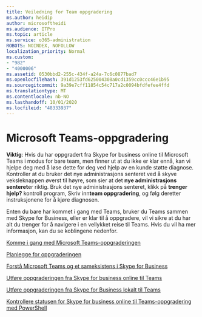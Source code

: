```yaml
---
title: Veiledning for Team oppgradering
ms.author: heidip
author: microsoftheidi
ms.audience: ITPro
ms.topic: article
ms.service: o365-administration
ROBOTS: NOINDEX, NOFOLLOW
localization_priority: Normal
ms.custom:
- "982"
- "4000006"
ms.assetid: 0530bbd2-255c-434f-a24a-7c6c0877bad7
ms.openlocfilehash: 391d1253fd625004308a0cd1359cc0ccc46e1b95
ms.sourcegitcommit: 9a39e7cff11854c54c717a2c0094bfdfefee4ffd
ms.translationtype: MT
ms.contentlocale: nb-NO
ms.lasthandoff: 10/01/2020
ms.locfileid: "48333937"
---
```

# <a name="microsoft-teams-upgrade"></a>Microsoft Teams-oppgradering

**Viktig**: Hvis du har oppgradert fra Skype for business online til Microsoft Teams i modus for bare team, men finner ut at du ikke er klar ennå, kan vi hjelpe deg med å løse dette for deg ved hjelp av en kunde støtte diagnose. Kontroller at du bruker det nye administrasjons senteret ved å skyve veksleknappen øverst til høyre, som sier at det **nye administrasjons senteret**er riktig. Bruk det nye administrasjons senteret, klikk på **trenger hjelp?** kontroll program, Skriv inn**team oppgradering**, og følg deretter instruksjonene for å kjøre diagnosen.

Enten du bare har kommet i gang med Teams, bruker du Teams sammen med Skype for Business, eller er klar til å oppgradere, vil vi sikre at du har alt du trenger for å navigere i en vellykket reise til Teams. Hvis du vil ha mer informasjon, kan du se koblingene nedenfor.

[Komme i gang med Microsoft Teams-oppgraderingen](https://docs.microsoft.com/MicrosoftTeams/upgrade-start-here)

[Planlegge for oppgraderingen](https://docs.microsoft.com/MicrosoftTeams/upgrade-plan-journey)

[Forstå Microsoft Teams og et sameksistens i Skype for Business](https://docs.microsoft.com/MicrosoftTeams/teams-and-skypeforbusiness-coexistence-and-interoperability)

[Utføre oppgraderingen fra Skype for business online til Teams](https://docs.microsoft.com/MicrosoftTeams/upgrade-to-teams-execute-skypeforbusinessonline)

[Utføre oppgraderingen fra Skype for Business lokalt til Teams](https://docs.microsoft.com/MicrosoftTeams/upgrade-to-teams-execute-skypeforbusinesshybridonprem)
 
[Kontrollere statusen for Skype for business online til Teams-oppgradering med PowerShell](https://docs.microsoft.com/powershell/module/skype/get-csteamsupgradestatus?view=skype-ps)